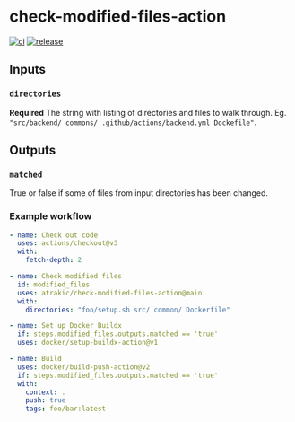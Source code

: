 # check-modified-files-action

[![ci](https://github.com/atrakic/check-modified-files-action/actions/workflows/ci.yml/badge.svg)](https://github.com/atrakic/check-modified-files-action/actions/workflows/ci.yml)
[![release](https://github.com/atrakic/check-modified-files-action/actions/workflows/release.yaml/badge.svg)](https://github.com/atrakic/check-modified-files-action/actions/workflows/release.yaml)

## Inputs

### `directories`

**Required** The string with listing of directories and files to walk through. Eg. `"src/backend/ commons/ .github/actions/backend.yml Dockefile"`.

## Outputs

### `matched`

True or false if some of files from input directories has been changed.


### Example workflow

```yaml
- name: Check out code
  uses: actions/checkout@v3
  with:
    fetch-depth: 2

- name: Check modified files
  id: modified_files
  uses: atrakic/check-modified-files-action@main
  with:
    directories: "foo/setup.sh src/ common/ Dockerfile"

- name: Set up Docker Buildx
  if: steps.modified_files.outputs.matched == 'true'
  uses: docker/setup-buildx-action@v1

- name: Build
  uses: docker/build-push-action@v2
  if: steps.modified_files.outputs.matched == 'true'
  with:
    context: .
    push: true
    tags: foo/bar:latest

```

